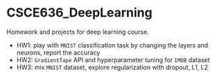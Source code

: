 # CSCE636_DeepLearning
Homework and projects for deep learning course.

* HW1: play with `MNIST` classification task by changing the layers and neurons, report the accuracy
* HW2: `GradientTape` API and hyperparameter tuning for `IMDB` dataset
* HW3: mix `MNIST` dataset, explore regularization with dropout, L1, L2 
